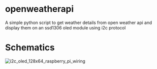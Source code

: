 # openweatherapi
A simple python script to get weather details from open weather api and display them on an ssd1306 oled module using i2c protocol

# Schematics 

![i2c_oled_128x64_raspberry_pi_wiring](https://user-images.githubusercontent.com/72008676/150984713-de7752c8-10b4-4afd-80b6-da2fefe17078.png)
